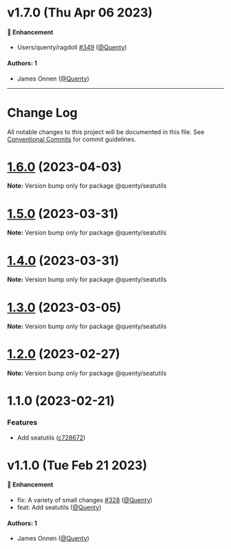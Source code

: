 # v1.7.0 (Thu Apr 06 2023)

#### 🚀 Enhancement

- Users/quenty/ragdoll [#349](https://github.com/Quenty/NevermoreEngine/pull/349) ([@Quenty](https://github.com/Quenty))

#### Authors: 1

- James Onnen ([@Quenty](https://github.com/Quenty))

---

# Change Log

All notable changes to this project will be documented in this file.
See [Conventional Commits](https://conventionalcommits.org) for commit guidelines.

# [1.6.0](https://github.com/Quenty/NevermoreEngine/compare/@quenty/seatutils@1.5.0...@quenty/seatutils@1.6.0) (2023-04-03)

**Note:** Version bump only for package @quenty/seatutils





# [1.5.0](https://github.com/Quenty/NevermoreEngine/compare/@quenty/seatutils@1.4.0...@quenty/seatutils@1.5.0) (2023-03-31)

**Note:** Version bump only for package @quenty/seatutils





# [1.4.0](https://github.com/Quenty/NevermoreEngine/compare/@quenty/seatutils@1.3.0...@quenty/seatutils@1.4.0) (2023-03-31)

**Note:** Version bump only for package @quenty/seatutils





# [1.3.0](https://github.com/Quenty/NevermoreEngine/compare/@quenty/seatutils@1.2.0...@quenty/seatutils@1.3.0) (2023-03-05)

**Note:** Version bump only for package @quenty/seatutils





# [1.2.0](https://github.com/Quenty/NevermoreEngine/compare/@quenty/seatutils@1.1.0...@quenty/seatutils@1.2.0) (2023-02-27)

**Note:** Version bump only for package @quenty/seatutils





# 1.1.0 (2023-02-21)


### Features

* Add seatutils ([c728672](https://github.com/Quenty/NevermoreEngine/commit/c728672e6313053ae744192219e3b6d0f0e6ea3b))





# v1.1.0 (Tue Feb 21 2023)

#### 🚀 Enhancement

- fix: A variety of small changes [#328](https://github.com/Quenty/NevermoreEngine/pull/328) ([@Quenty](https://github.com/Quenty))
- feat: Add seatutils ([@Quenty](https://github.com/Quenty))

#### Authors: 1

- James Onnen ([@Quenty](https://github.com/Quenty))
